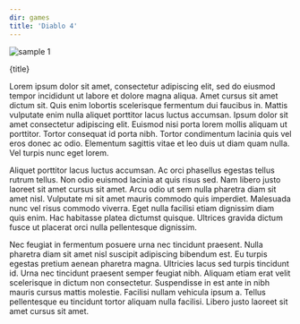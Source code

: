 ```yaml
---
dir: games
title: 'Diablo 4'
---
```


<script>
  import { Img, Heading, P } from 'flowbite-svelte';
</script>

<Img src="/images/mother.png" alt="sample 1" size="max-w-lg" alignment="mx-auto" />

<Heading class="p-8" tag="h1" customSize="text-3xl">{title}</Heading>

<P class="px-8 py-4">
Lorem ipsum dolor sit amet, consectetur adipiscing elit, sed do eiusmod tempor incididunt ut labore et dolore magna aliqua. Amet cursus sit amet dictum sit. Quis enim lobortis scelerisque fermentum dui faucibus in. Mattis vulputate enim nulla aliquet porttitor lacus luctus accumsan. Ipsum dolor sit amet consectetur adipiscing elit. Euismod nisi porta lorem mollis aliquam ut porttitor. Tortor consequat id porta nibh. Tortor condimentum lacinia quis vel eros donec ac odio. Elementum sagittis vitae et leo duis ut diam quam nulla. Vel turpis nunc eget lorem.
</P>
<P class="px-8 py-4">
Aliquet porttitor lacus luctus accumsan. Ac orci phasellus egestas tellus rutrum tellus. Non odio euismod lacinia at quis risus sed. Nam libero justo laoreet sit amet cursus sit amet. Arcu odio ut sem nulla pharetra diam sit amet nisl. Vulputate mi sit amet mauris commodo quis imperdiet. Malesuada nunc vel risus commodo viverra. Eget nulla facilisi etiam dignissim diam quis enim. Hac habitasse platea dictumst quisque. Ultrices gravida dictum fusce ut placerat orci nulla pellentesque dignissim.
</P>
<P class="px-8 py-4">
Nec feugiat in fermentum posuere urna nec tincidunt praesent. Nulla pharetra diam sit amet nisl suscipit adipiscing bibendum est. Eu turpis egestas pretium aenean pharetra magna. Ultricies lacus sed turpis tincidunt id. Urna nec tincidunt praesent semper feugiat nibh. Aliquam etiam erat velit scelerisque in dictum non consectetur. Suspendisse in est ante in nibh mauris cursus mattis molestie. Facilisi nullam vehicula ipsum a. Tellus pellentesque eu tincidunt tortor aliquam nulla facilisi. Libero justo laoreet sit amet cursus sit amet.
</P>